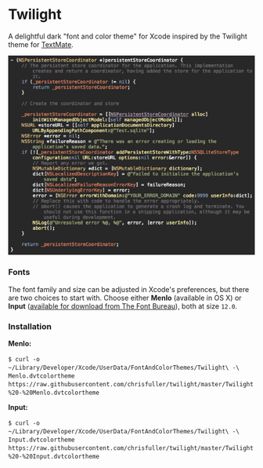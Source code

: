 # Twilight

A delightful dark "font and color theme" for Xcode inspired by the Twilight theme for [TextMate](https://macromates.com).

![Twilight - A delightful dark "font and color theme" for Xcode](https://raw.githubusercontent.com/chrisfuller/twilight/master/twilight.png)

### Fonts

The font family and size can be adjusted in Xcode's preferences, but there are two choices to start with.
Choose either **Menlo** (available in OS X) or **Input** ([available for download from The Font Bureau](http://input.fontbureau.com)),
both at size `12.0`.

### Installation

**Menlo:**

`$ curl -o ~/Library/Developer/Xcode/UserData/FontAndColorThemes/Twilight\ -\ Menlo.dvtcolortheme https://raw.githubusercontent.com/chrisfuller/twilight/master/Twilight%20-%20Menlo.dvtcolortheme`

**Input:**

`$ curl -o ~/Library/Developer/Xcode/UserData/FontAndColorThemes/Twilight\ -\ Input.dvtcolortheme https://raw.githubusercontent.com/chrisfuller/twilight/master/Twilight%20-%20Input.dvtcolortheme`
